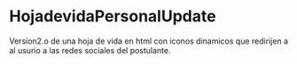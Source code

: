 # HojadevidaPersonalUpdate
Version2.o de una hoja de vida en html con iconos dinamicos que redirijen a al usurio a las redes sociales del postulante.

